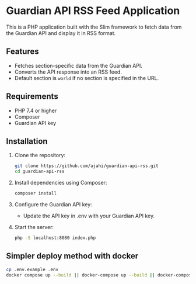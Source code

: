 
# Guardian API RSS Feed Application

This is a PHP application built with the Slim framework to fetch data from the Guardian API and display it in RSS format.

## Features

- Fetches section-specific data from the Guardian API.
- Converts the API response into an RSS feed.
- Default section is `world` if no section is specified in the URL.

## Requirements

- PHP 7.4 or higher
- Composer
- Guardian API key

## Installation

1. Clone the repository:
   ```bash
   git clone https://github.com/ajahi/guardian-api-rss.git
   cd guardian-api-rss
   ```

2. Install dependencies using Composer:
   ```bash
   composer install
   ```

3. Configure the Guardian API key:
   - Update the API key in .env with your Guardian API key.

4. Start the server:
   ```bash
   php -S localhost:8080 index.php
   ```

## Simpler deploy method with docker

   ```bash
   cp .env.example .env
   docker compose up --build || docker-compose up --build || docker-compose up --build -d
   ```

